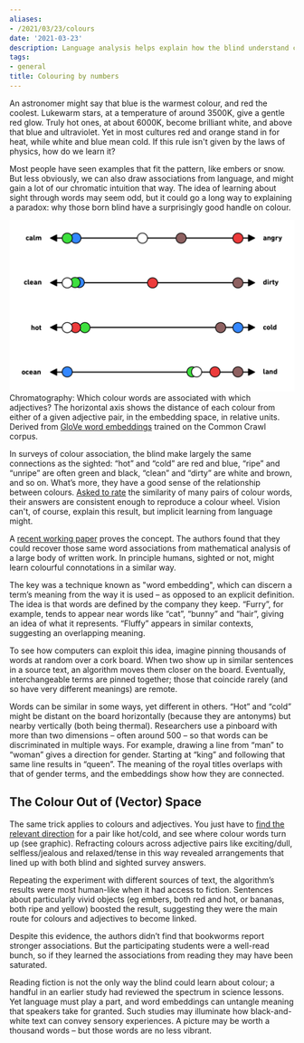 ```yaml
---
aliases:
- /2021/03/23/colours
date: '2021-03-23'
description: Language analysis helps explain how the blind understand colour
tags:
- general
title: Colouring by numbers
---
```


An astronomer might say that blue is the warmest colour, and red the coolest. Lukewarm stars, at a temperature of around 3500K, give a gentle red glow. Truly hot ones, at about 6000K, become brilliant white, and above that blue and ultraviolet. Yet in most cultures red and orange stand in for heat, while white and blue mean cold. If this rule isn't given by the laws of physics, how do we learn it?

Most people have seen examples that fit the pattern, like embers or snow. But less obviously, we can also draw associations from language, and might gain a lot of our chromatic intuition that way. The idea of learning about sight through words may seem odd, but it could go a long way to explaining a paradox: why those born blind have a surprisingly good handle on colour.

<div class="fill">
  <img src="/assets/colours.png" />
</div>

<div class="caption">
Chromatography: Which colour words are associated with which adjectives? The horizontal axis shows the distance of each colour from either of a given adjective pair, in the embedding space, in relative units. Derived from <a href="https://nlp.stanford.edu/projects/glove/">GloVe word embeddings</a> trained on the Common Crawl corpus.
</div>

In surveys of colour association, the blind make largely the same connections as the sighted: “hot” and “cold” are red and blue, “ripe” and “unripe” are often green and black, “clean” and “dirty” are white and brown, and so on. What’s more, they have a good sense of the relationship between colours. [Asked to rate](https://www.tandfonline.com/doi/abs/10.1080/13506285.2018.1465148?journalCode=pvis20) the similarity of many pairs of colour words, their answers are consistent enough to reproduce a colour wheel. Vision can't, of course, explain this result, but implicit learning from language might.

A [recent working paper](https://psyarxiv.com/vyxpq/) proves the concept. The authors found that they could recover those same word associations from mathematical analysis of a large body of written work. In principle humans, sighted or not, might learn colourful connotations in a similar way.

The key was a technique known as "word embedding", which can discern a term’s meaning from the way it is used – as opposed to an explicit definition. The idea is that words are defined by the company they keep. “Furry”, for example, tends to appear near words like “cat”, “bunny” and “hair”, giving an idea of what it represents. “Fluffy” appears in similar contexts, suggesting an overlapping meaning.

To see how computers can exploit this idea, imagine pinning thousands of words at random over a cork board. When two show up in similar sentences in a source text, an algorithm moves them closer on the board. Eventually, interchangeable terms are pinned together; those that coincide rarely (and so have very different meanings) are remote.

Words can be similar in some ways, yet different in others. “Hot” and “cold” might be distant on the board horizontally (because they are antonyms) but nearby vertically (both being thermal). Researchers use a pinboard with more than two dimensions – often around 500 – so that words can be discriminated in multiple ways. For example, drawing a line from “man” to “woman” gives a direction for gender. Starting at “king” and following that same line results in “queen”. The meaning of the royal titles overlaps with that of gender terms, and the embeddings show how they are connected.

## The Colour Out of (Vector) Space

The same trick applies to colours and adjectives. You just have to [find the relevant direction](https://arxiv.org/abs/1802.01241) for a pair like hot/cold, and see where colour words turn up (see graphic). Refracting colours across adjective pairs like exciting/dull, selfless/jealous and relaxed/tense in this way revealed arrangements that lined up with both blind and sighted survey answers.

Repeating the experiment with different sources of text, the algorithm’s results were most human-like when it had access to fiction. Sentences about particularly vivid objects (eg embers, both red and hot, or bananas, both ripe and yellow) boosted the result, suggesting they were the main route for colours and adjectives to become linked.

Despite this evidence, the authors didn’t find that bookworms report stronger associations. But the participating students were a well-read bunch, so if they learned the associations from reading they may have been saturated.

Reading fiction is not the only way the blind could learn about colour; a handful in an earlier study had reviewed the spectrum in science lessons. Yet language must play a part, and word embeddings can untangle meaning that speakers take for granted. Such studies may illuminate how black-and-white text can convey sensory experiences. A picture may be worth a thousand words – but those words are no less vibrant.